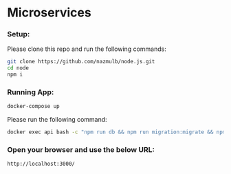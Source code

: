 # Microservices

### Setup:

Please clone this repo and run the following commands:

```sh
git clone https://github.com/nazmulb/node.js.git
cd node
npm i
```

### Running App:

```sh
docker-compose up
```

Please run the following command:

```sh
docker exec api bash -c "npm run db && npm run migration:migrate && npm run migration:seed"
```

### Open your browser and use the below URL:
`http://localhost:3000/`